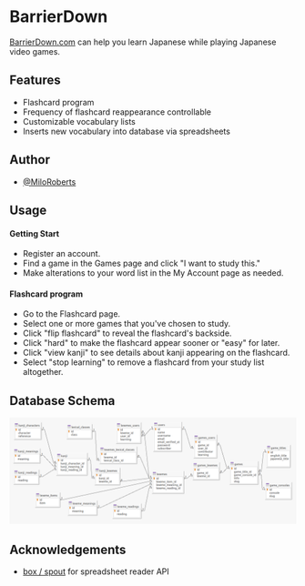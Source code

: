 
# BarrierDown

[BarrierDown.com](https://barrierdown.com/) can help you learn Japanese while playing Japanese video games.


## Features

- Flashcard program
- Frequency of flashcard reappearance controllable
- Customizable vocabulary lists
- Inserts new vocabulary into database via spreadsheets
## Author

- [@MiloRoberts](https://github.com/MiloRoberts)


## Usage

#### Getting Start
- Register an account.
- Find a game in the Games page and click "I want to study this."
- Make alterations to your word list in the My Account page as needed.

#### Flashcard program
- Go to the Flashcard page.
- Select one or more games that you've chosen to study.
- Click "flip flashcard" to reveal the flashcard's backside.
- Click "hard" to make the flashcard appear sooner or "easy" for later.
- Click "view kanji" to see details about kanji appearing on the flashcard.
- Select "stop learning" to remove a flashcard from your study list altogether.


## Database Schema

![Image of Schema](./storage/database_schema.png)

## Acknowledgements

 - [box / spout](https://github.com/box/spout) for spreadsheet reader API
